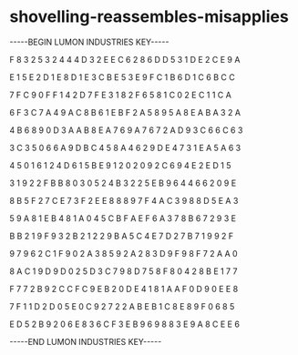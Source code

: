 # shovelling-reassembles-misapplies

-----BEGIN LUMON INDUSTRIES KEY-----

F 8 3 2 5 3 2 4 4 4 D 3 2 E E C 6 2 8 6 D D 5 3 1 D E 2 C E 9 A

E 1 5 E 2 D 1 E 8 D 1 E 3 C B E 5 3 E 9 F C 1 B 6 D 1 C 6 B C C

7 F C 9 0 F F 1 4 2 D 7 F E 3 1 8 2 F 6 5 8 1 C 0 2 E C 1 1 C A

6 F 3 C 7 A 4 9 A C 8 B 6 1 E B F 2 A 5 8 9 5 A 8 E A B A 3 2 A

4 B 6 8 9 0 D 3 A A B 8 E A 7 6 9 A 7 6 7 2 A D 9 3 C 6 6 C 6 3

3 C 3 5 0 6 6 A 9 D B C 4 5 8 A 4 6 2 9 D E 4 7 3 1 E A 5 A 6 3

4 5 0 1 6 1 2 4 D 6 1 5 B E 9 1 2 0 2 0 9 2 C 6 9 4 E 2 E D 1 5

3 1 9 2 2 F B B 8 0 3 0 5 2 4 B 3 2 2 5 E B 9 6 4 4 6 6 2 0 9 E

8 B 5 F 2 7 C E 7 3 F 2 E E 8 8 8 9 7 F 4 A C 3 9 8 8 D 5 E A 3

5 9 A 8 1 E B 4 8 1 A 0 4 5 C B F A E F 6 A 3 7 8 B 6 7 2 9 3 E

B B 2 1 9 F 9 3 2 B 2 1 2 2 9 B A 5 C 4 E 7 D 2 7 B 7 1 9 9 2 F

9 7 9 6 2 C 1 F 9 0 2 A 3 8 5 9 2 A 2 8 3 D 9 F 9 8 F 7 2 A A 0

8 A C 1 9 D 9 D 0 2 5 D 3 C 7 9 8 D 7 5 8 F 8 0 4 2 8 B E 1 7 7

F 7 7 2 B 9 2 C C F C 9 E B 2 0 D E 4 1 8 1 A A F 0 D 9 0 E E 8

7 F 1 1 D 2 D 0 5 E 0 C 9 2 7 2 2 A B E B 1 C 8 E 8 9 F 0 6 8 5

E D 5 2 B 9 2 0 6 E 8 3 6 C F 3 E B 9 6 9 8 8 3 E 9 A 8 C E E 6

-----END LUMON INDUSTRIES KEY-----
